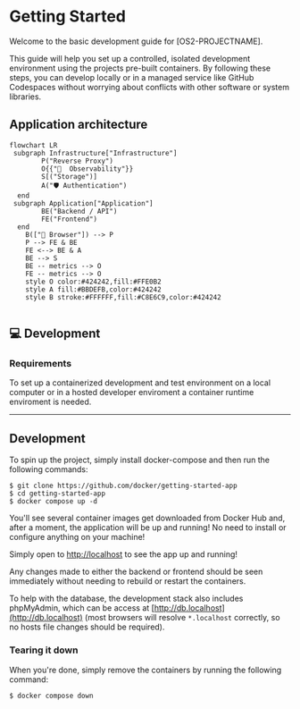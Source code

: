 # Getting Started
Welcome to the basic development guide for [OS2-PROJECTNAME].

This guide will help you set up a controlled, isolated development environment using the projects pre-built containers. 
By following these steps, you can develop locally or in a managed service like GitHub Codespaces without worrying about conflicts with other software or system libraries.

## Application architecture

```mermaid
flowchart LR
 subgraph Infrastructure["Infrastructure"]
        P("Reverse Proxy")
        O{{"🔎  Observability"}}
        S[("Storage")]
        A("🛡️ Authentication")
  end
 subgraph Application["Application"]
        BE("Backend / API")
        FE("Frontend")
  end
    B(["👤 Browser"]) --> P
    P --> FE & BE
    FE <--> BE & A
    BE --> S
    BE -- metrics --> O
    FE -- metrics --> O
    style O color:#424242,fill:#FFE0B2
    style A fill:#BBDEFB,color:#424242
    style B stroke:#FFFFFF,fill:#C8E6C9,color:#424242


```

## 💻 Development

### Requirements
To set up a containerized development and test environment on a local computer or in a hosted developer enviroment a container runtime enviroment is needed.

---


## Development

To spin up the project, simply install docker-compose and then run the following 
commands:

```
$ git clone https://github.com/docker/getting-started-app
$ cd getting-started-app
$ docker compose up -d
```

You'll see several container images get downloaded from Docker Hub and, after a
moment, the application will be up and running! No need to install or configure
anything on your machine!

Simply open to [http://localhost](http://localhost) to see the app up and running!

Any changes made to either the backend or frontend should be seen immediately
without needing to rebuild or restart the containers.

To help with the database, the development stack also includes phpMyAdmin, which
can be access at [http://db.localhost](http://db.localhost) (most browsers will 
resolve `*.localhost` correctly, so no hosts file changes should be required).

### Tearing it down

When you're done, simply remove the containers by running the following command:

```
$ docker compose down
```